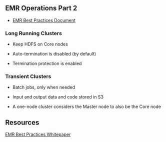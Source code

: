 ## EMR Operations Part 2

* [EMR Best Practices Document](https://d0.awsstatic.com/whitepapers/aws-amazon-emr-best-practices.pdf)

### Long Running Clusters

* Keep HDFS on Core nodes

* Auto-termination is disabled (by default)

* Termination protection is enabled

### Transient Clusters

* Batch jobs, only when needed

* Input and output data and code stored in S3

* A one-node cluster considers the Master node to also be the Core node

## Resources
[EMR Best Practices Whitepaper](https://d0.awsstatic.com/whitepapers/aws-amazon-emr-best-practices.pdf)
